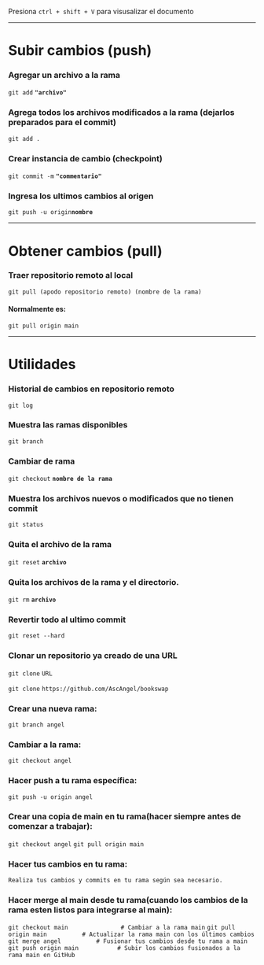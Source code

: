 Presiona `ctrl + shift + V` para visusalizar el documento

* * * 
# Subir cambios (push)
### Agregar un archivo a la rama
`git add` **`"archivo"`**

### Agrega todos los archivos modificados a la rama (dejarlos preparados para el commit)
`git add .`

### Crear instancia de cambio (checkpoint)
`git commit -m` **`"commentario"`**

### Ingresa los ultimos cambios al origen
`git push -u origin`**`nombre`**

* * *
# Obtener cambios (pull)
### Traer repositorio remoto al local
`git pull (apodo repositorio remoto) (nombre de la rama)`
#### Normalmente es:
`git pull origin main`

* * *
# Utilidades
### Historial de cambios en repositorio remoto
`git log`

### Muestra las ramas disponibles
`git branch`

### Cambiar de rama
`git checkout` **`nombre de la rama`**

### Muestra los archivos nuevos o modificados que no tienen commit
`git status`

### Quita el archivo de la rama
`git reset` **`archivo`**

### Quita los archivos de la rama y el directorio.
`git rm`  **`archivo`**

### Revertir todo al ultimo commit
`git reset --hard`

### Clonar un repositorio ya creado de una URL
`git clone` `URL`

`git clone` `https://github.com/AscAngel/bookswap`


### Crear una nueva rama:
`git branch angel`

### Cambiar a la rama:
`git checkout angel`
### Hacer push a tu rama específica:
`git push -u origin angel`

### Crear una copia de main en tu rama(hacer siempre antes de comenzar a trabajar):
`git checkout angel`
`git pull origin main`

### Hacer tus cambios en tu rama:
`Realiza tus cambios y commits en tu rama según sea necesario.`

### Hacer merge al main desde tu rama(cuando los cambios de la rama esten listos para integrarse al main):
`git checkout main               # Cambiar a la rama main`
`git pull origin main          # Actualizar la rama main con los últimos cambios`
`git merge angel          # Fusionar tus cambios desde tu rama a main`
`git push origin main           # Subir los cambios fusionados a la rama main en GitHub`